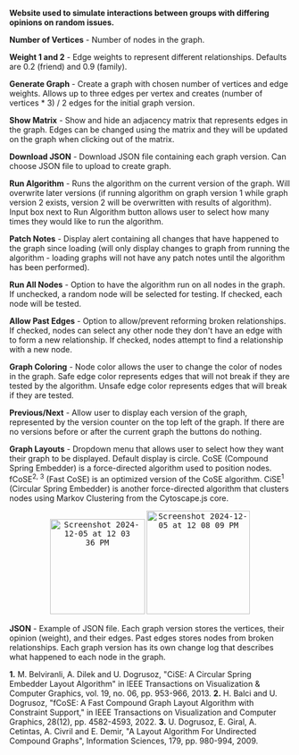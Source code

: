 **Website used to simulate interactions between groups with differing opinions on random issues.**

**Number of Vertices** - Number of nodes in the graph.

**Weight 1 and 2** - Edge weights to represent different relationships. Defaults are 0.2 (friend) and 0.9 (family).

**Generate Graph** - Create a graph with chosen number of vertices and edge weights. Allows up to three edges per vertex and creates (number of vertices * 3) / 2 edges for the initial graph version.

**Show Matrix** - Show and hide an adjacency matrix that represents edges in the graph. Edges can be changed using the matrix and they will be updated on the graph when clicking out of the matrix. 

**Download JSON** - Download JSON file containing each graph version. Can choose JSON file to upload to create graph.

**Run Algorithm** - Runs the algorithm on the current version of the graph. Will overwrite later versions (if running algorithm on graph version 1 while graph version 2 exists, version 2 will be overwritten with results of algorithm). Input box next to Run Algorithm button allows user to select how many times they would like to run the algorithm.

**Patch Notes** - Display alert containing all changes that have happened to the graph since loading (will only display changes to graph from running the algorithm - loading graphs will not have any patch notes until the algorithm has been performed). 

**Run All Nodes** - Option to have the algorithm run on all nodes in the graph. If unchecked, a random node will be selected for testing. If checked, each node will be tested. 

**Allow Past Edges** - Option to allow/prevent reforming broken relationships. If checked, nodes can select any other node they don't have an edge with to form a new relationship. If checked, nodes attempt to find a relationship with a new node. 

**Graph Coloring** - Node color allows the user to change the color of nodes in the graph. Safe edge color represents edges that will not break if they are tested by the algorithm. Unsafe edge color represents edges that will break if they are tested. 

**Previous/Next** - Allow user to display each version of the graph, represented by the version counter on the top left of the graph. If there are no versions before or after the current graph the buttons do nothing. 

**Graph Layouts** - Dropdown menu that allows user to select how they want their graph to be displayed. Default display is circle. CoSE (Compound Spring Embedder) is a force-directed algorithm used to position nodes. fCoSE<sup>2, 3</sup> (Fast CoSE) is an optimized version of the CoSE algorithm. CiSE<sup>1</sup> (Circular Spring Embedder) is another force-directed algorithm that clusters nodes using Markov Clustering from the Cytoscape.js core. 

<p align="center">
  <kbd><img width="170" alt="Screenshot 2024-12-05 at 12 03 36 PM" src="https://github.com/user-attachments/assets/68b49e52-17c1-4486-ba3d-7017e24f7e2c"></kbd> 
  <kbd><img width="185" alt="Screenshot 2024-12-05 at 12 08 09 PM" src="https://github.com/user-attachments/assets/402f079d-7169-4f5c-a390-ea7af2b731a7"></kbd>
</p>

**JSON** - Example of JSON file. Each graph version stores the vertices, their opinion (weight), and their edges. Past edges stores nodes from broken relationships. Each graph version has its own change log that describes what happened to each node in the graph. 

**1.** M. Belviranli, A. Dilek and U. Dogrusoz, "CiSE: A Circular Spring Embedder Layout Algorithm" in IEEE Transactions on Visualization & Computer Graphics, vol. 19, no. 06, pp. 953-966, 2013.
**2.** H. Balci and U. Dogrusoz, "fCoSE: A Fast Compound Graph Layout Algorithm with Constraint Support," in IEEE Transactions on Visualization and Computer Graphics, 28(12), pp. 4582-4593, 2022.
**3.** U. Dogrusoz, E. Giral, A. Cetintas, A. Civril and E. Demir, "A Layout Algorithm For Undirected Compound Graphs", Information Sciences, 179, pp. 980-994, 2009.